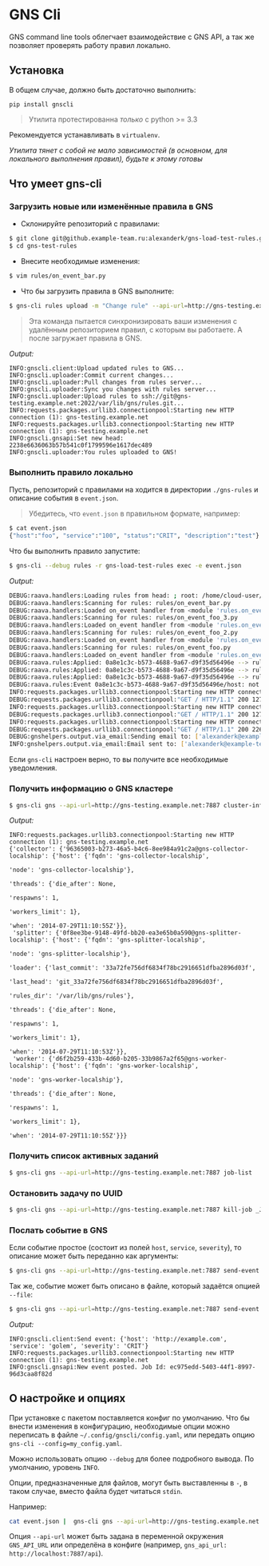 GNS Cli
=================

GNS command line tools облегчает взаимодействие с GNS API, а так же позволяет проверять работу правил локально.

Установка
-------
В общем случае, должно быть достаточно выполнить:

`pip install gnscli`

> Утилита протестированна *только* с python >= 3.3

Рекомендуется устанавливать в `virtualenv`.

*Утилита тянет с собой не мало зависимостей (в основном, для локального выполнения правил), будьте к этому готовы*

Что умеет gns-cli
-------

### Загрузить новые или изменённые правила в GNS

+ Склонируйте репозиторий с правилами:

```bash
$ git clone git@github.example-team.ru:alexanderk/gns-load-test-rules.git
$ cd gns-test-rules
```

+ Внесите необходимые изменения:

```bash
$ vim rules/on_event_bar.py
```

+ Что бы загрузить правила в GNS выполните:

```bash
$ gns-cli rules upload -m "Change rule" --api-url=http://gns-testing.example.net:7887
```

> Эта команда пытается синхронизировать ваши изменения с удалённым репозиторием правил, с которым вы работаете.
> А после загружает правила в GNS.

*Output:*

```
INFO:gnscli.client:Upload updated rules to GNS...
INFO:gnscli.uploader:Commit current changes...
INFO:gnscli.uploader:Pull changes from rules server...
INFO:gnscli.uploader:Sync you changes with rules server...
INFO:gnscli.uploader:Upload rules to ssh://git@gns-testing.example.net:2022/var/lib/gns/rules.git...
INFO:requests.packages.urllib3.connectionpool:Starting new HTTP connection (1): gns-testing.example.net
INFO:requests.packages.urllib3.connectionpool:Starting new HTTP connection (1): gns-testing.example.net
INFO:gnscli.gnsapi:Set new head: 2238e6636063b57b541c0f1799596e1617dec489
INFO:gnscli.uploader:You rules uploaded to GNS!
```


### Выполнить правило локально

Пусть, репозиторий с правилами на ходится в директории `./gns-rules` и описание события в  `event.json`.

> Убедитесь, что `event.json` в правильном формате, например:

```bash
$ cat event.json
{"host":"foo", "service":"100", "status":"CRIT", "description":"test"}
````

Что бы выполнить правило запустите:

```bash
$ gns-cli --debug rules -r gns-load-test-rules exec -e event.json
```

*Output:*

```bash
DEBUG:raava.handlers:Loading rules from head: ; root: /home/cloud-user/gns-cli-test/gns-load-test-rules
DEBUG:raava.handlers:Scanning for rules: rules/on_event_bar.py
DEBUG:raava.handlers:Loaded on_event handler from <module 'rules.on_event_bar' from '/home/cloud-user/gns-cli-test/gns-load-test-rules/rules/on_event_bar.py'>
DEBUG:raava.handlers:Scanning for rules: rules/on_event_foo_3.py
DEBUG:raava.handlers:Loaded on_event handler from <module 'rules.on_event_foo_3' from '/home/cloud-user/gns-cli-test/gns-load-test-rules/rules/on_event_foo_3.py'>
DEBUG:raava.handlers:Scanning for rules: rules/on_event_foo_2.py
DEBUG:raava.handlers:Loaded on_event handler from <module 'rules.on_event_foo_2' from '/home/cloud-user/gns-cli-test/gns-load-test-rules/rules/on_event_foo_2.py'>
DEBUG:raava.handlers:Scanning for rules: rules/on_event_foo.py
DEBUG:raava.handlers:Loaded on_event handler from <module 'rules.on_event_foo' from '/home/cloud-user/gns-cli-test/gns-load-test-rules/rules/on_event_foo.py'>
DEBUG:raava.rules:Applied: 0a8e1c3c-b573-4688-9a67-d9f35d56496e --> rules.on_event_foo_3.on_event
DEBUG:raava.rules:Applied: 0a8e1c3c-b573-4688-9a67-d9f35d56496e --> rules.on_event_foo_2.on_event
DEBUG:raava.rules:Applied: 0a8e1c3c-b573-4688-9a67-d9f35d56496e --> rules.on_event_foo.on_event
DEBUG:raava.rules:Event 0a8e1c3c-b573-4688-9a67-d9f35d56496e/host: not matched with <cmp eq(bar)>; handler: rules.on_event_bar.on_event
INFO:requests.packages.urllib3.connectionpool:Starting new HTTP connection (1): example.com
DEBUG:requests.packages.urllib3.connectionpool:"GET / HTTP/1.1" 200 1270
INFO:requests.packages.urllib3.connectionpool:Starting new HTTP connection (1): example.com
DEBUG:requests.packages.urllib3.connectionpool:"GET / HTTP/1.1" 200 1270
INFO:requests.packages.urllib3.connectionpool:Starting new HTTP connection (1): gns-testing.example.net
DEBUG:requests.packages.urllib3.connectionpool:"GET / HTTP/1.1" 200 226
DEBUG:gnshelpers.output.via_email:Sending email to: ['alexanderk@example-team.ru']; cc: []; via SMTP None@localhost
INFO:gnshelpers.output.via_email:Email sent to: ['alexanderk@example-team.ru']; cc: []
```

Если `gns-cli` настроен верно, то вы получите все необходимые уведомления.
 
### Получить информацию о GNS кластере

```bash
$ gns-cli gns --api-url=http://gns-testing.example.net:7887 cluster-info
```

*Output:*

```
INFO:requests.packages.urllib3.connectionpool:Starting new HTTP connection (1): gns-testing.example.net
{'collector': {'96365003-b273-46a5-b4c6-8ee984a91c2a@gns-collector-localship': {'host': {'fqdn': 'gns-collector-localship',
                                                                                         'node': 'gns-collector-localship'},
                                                                                'threads': {'die_after': None,
                                                                                            'respawns': 1,
                                                                                            'workers_limit': 1},
                                                                                'when': '2014-07-29T11:10:55Z'}},
 'splitter': {'0f8ee3be-9148-49fd-bb20-ea3e65b0a590@gns-splitter-localship': {'host': {'fqdn': 'gns-splitter-localship',
                                                                                       'node': 'gns-splitter-localship'},
                                                                              'loader': {'last_commit': '33a72fe756df6834f78bc2916651dfba2896d03f',
                                                                                         'last_head': 'git_33a72fe756df6834f78bc2916651dfba2896d03f',
                                                                                         'rules_dir': '/var/lib/gns/rules'},
                                                                              'threads': {'die_after': None,
                                                                                          'respawns': 1,
                                                                                          'workers_limit': 1},
                                                                              'when': '2014-07-29T11:10:53Z'}},
 'worker': {'d6f2b259-433b-4d60-b205-33b9867a2f65@gns-worker-localship': {'host': {'fqdn': 'gns-worker-localship',
                                                                                   'node': 'gns-worker-localship'},
                                                                          'threads': {'die_after': None,
                                                                                      'respawns': 1,
                                                                                      'workers_limit': 1},
                                                                          'when': '2014-07-29T11:10:55Z'}}}
```


### Получить список активных заданий

```bash
$ gns-cli gns --api-url=http://gns-testing.example.net:7887 job-list
```

### Остановить задачу по UUID

```bash
$ gns-cli gns --api-url=http://gns-testing.example.net:7887 kill-job _JOB_UUID_
```


### Послать событие в GNS

Если событие простое (состоит из полей `host`, `service`, `severity`), то описание может быть переданно как аргументы:

```bash
$ gns-cli gns --api-url=http://gns-testing.example.net:7887 send-event http://example.com golem CRIT
```

Так же, событие может быть описано в файле, который задаётся опцией `--file`:

```bash
$ gns-cli gns --api-url=http://gns-testing.example.net:7887 send-event --file event.json
```

*Output:*

```
INFO:gnscli.client:Send event: {'host': 'http://example.com', 'service': 'golem', 'severity': 'CRIT'}
INFO:requests.packages.urllib3.connectionpool:Starting new HTTP connection (1): gns-testing.example.net
INFO:gnscli.gnsapi:New event posted. Job Id: ec975edd-5403-44f1-8997-96d3caa8f82d
```

О настройке и опциях
---------
При установке с пакетом поставляется конфиг по умолчанию.
Что бы внести изменения в конфигурацию, необходимые опции можно переписать в файле `~/.config/gnscli/config.yaml`,
или передать опцию `gns-cli --config=my_config.yaml`.

Можно использовать опцию `--debug` для более подробного вывода. По умолчанию, уровень `INFO`.

Опции, предназначенные для файлов, могут быть выставленны в `-`, в таком случае, вместо файла будет читаться `stdin`.

Например:

```bash
cat event.json |  gns-cli gns --api-url=http://gns-testing.example.net:7887 send-event --file -
```

Опция `--api-url` может быть задана в переменной окружения `GNS_API_URL` или определёна в конфиге
 (например, `gns_api_url: http://localhost:7887/api`).
